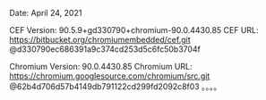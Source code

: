 Date:             April 24, 2021

CEF Version:      90.5.9+gd330790+chromium-90.0.4430.85
CEF URL:          https://bitbucket.org/chromiumembedded/cef.git
                  @d330790ec686391a9c374cd253d5c6fc50b3704f

Chromium Version: 90.0.4430.85
Chromium URL:     https://chromium.googlesource.com/chromium/src.git
                  @62b4d706d57b4149db791122cd299fd2092c8f03
				  。。。。